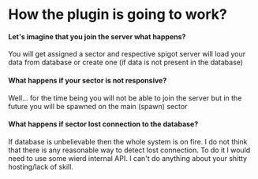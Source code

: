 # How the plugin is going to work?

#### Let's imagine that you join the server what happens?

You will get assigned a sector and respective spigot server will load your data from database or create one (if data is not present in the database)

#### What happens if your sector is not responsive?

Well... for the time being you will not be able to join the server but in the future you will be spawned on the main (spawn) sector

#### What happens if sector lost connection to the database?

If database is unbelievable then the whole system is on fire. I do not think that there is any reasonable way to detect lost connection.
To do it I would need to use some wierd internal API. I can't do anything about your shitty hosting/lack of skill.